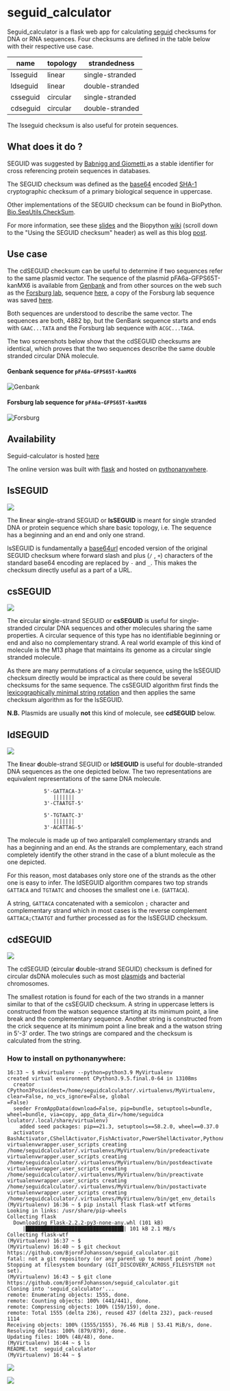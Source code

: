 # seguid_calculator

Seguid_calculator is a flask web app for calculating [seguid](https://www.seguid.org) checksums
for DNA or RNA sequences. Four checksums are defined in the table below with their respective use case.

| name     | topology | strandedness    |
| -------- | -------- | --------------- |
| lsseguid | linear   | single-stranded |
| ldseguid | linear   | double-stranded |
| csseguid | circular | single-stranded |
| cdseguid | circular | double-stranded |

The lsseguid checksum is also useful for protein sequences.

## What does it do ?

SEGUID was suggested by [Babnigg and Giometti ](http://www.ncbi.nlm.nih.gov/pubmed/16858731)
as a stable identifier for cross referencing protein sequences in databases.

The SEGUID checksum was defined as the [base64](https://en.wikipedia.org/wiki/Base64#URL_applications) encoded
[SHA-1](http://en.wikipedia.org/wiki/SHA-1) cryptographic checksum of a
primary biological sequence in uppercase.

Other implementations of the SEGUID checksum can be found in BioPython.
[Bio.SeqUtils.CheckSum](http://biopython.org/DIST/docs/api/Bio.SeqUtils.CheckSum-module.html).

For more information, see these [slides](https://www.nature.com/articles/npre.2007.278.1) and the Biopython
[wiki](https://biopython.org/wiki/SeqIO#Using_the_SEGUID_checksum) (scroll down to the "Using the SEGUID checksum" header)
as well as this blog [post](http://wiki.christophchamp.com/index.php/SEGUID).

## Use case

The cdSEGUID checksum can be useful to determine if two sequences refer to the same plasmid vector.
The sequence of the plasmid pFA6a-GFPS65T-kanMX6 is available from [Genbank](http://www.ncbi.nlm.nih.gov/nuccore/AJ002682) and
from other sources on the web such as the [Forsburg lab](https://dornsife.usc.edu/pombenet/), sequence [here](https://dornsife.usc.edu/pombenet/vectors/),
a copy of the Forsburg lab sequence was saved [here](https://gist.github.com/BjornFJohansson/d394362134338d5f1ff0).

Both sequences are understood to describe the same vector. The sequences are both, 4882 bp, but the GenBank sequence starts and
ends with `GAAC...TATA` and the Forsburg lab sequence with `ACGC...TAGA`.

The two screenshots below show that the cdSEGUID checksums are identical, which proves that the two sequences describe the same double
stranded circular DNA molecule.

#### Genbank sequence for `pFA6a-GFPS65T-kanMX6`

![Genbank](images/genbank.png "GenBank")

#### Forsburg lab sequence for `pFA6a-GFPS65T-kanMX6`

![Forsburg](images/forsburg.png "seguid_calculator")


## Availability

Seguid-calculator is hosted [here](http://seguidcalculator.pythonanywhere.com/)

The online version was built with [flask](https://github.com/pallets/flask) and hosted
on [pythonanywhere](https://www.pythonanywhere.com/).


## lsSEGUID
![](images/slDNA.png)

The **l**inear **s**ingle-strand  SEGUID or **lsSEGUID** is meant for single stranded DNA
or protein sequence which share basic topology, i.e. The sequence has a beginning and an end and only one strand.

lsSEGUID is fundamentally a [base64url](https://en.wikipedia.org/wiki/Base64#URL_applications) encoded version
of the original SEGUID checksum where forward slash and plus (`/` , `+`) characters of  the
standard base64 encoding are replaced by `-` and `_`.
This makes the checksum directly useful as a part of a URL.

## csSEGUID
![](images/scDNA.png)

The **c**ircular **s**ingle-strand  SEGUID or **csSEGUID** is useful for single-stranded circular DNA sequences and other
molecules sharing the same properties. A circular sequence of this type has no identifiable beginning or end and also no
complementary strand. A real world example of this kind of molecule is the M13 phage that maintains its genome as a circular
single stranded molecule.

As there are many permutations of a circular sequence, using the lsSEGUID checksum directly would be impractical as
there could be several checksums for the same sequence. The csSEGUID algorithm first finds
the [lexicographically minimal string rotation](http://en.wikipedia.org/wiki/Lexicographically_minimal_string_rotation)
and then applies the same checksum algorithm as for the lsSEGUID.

**N.B.** Plasmids are usually **not** this kind of molecule, see **cdSEGUID** below.


## ldSEGUID
![](images/dlDNA-blunt.png)

The **l**inear **d**ouble-strand  SEGUID or **ldSEGUID** is useful for double-stranded DNA sequences as the one depicted below.
The two representations are equivalent representations of the same DNA molecule.
```
            5'-GATTACA-3'
               |||||||
            3'-CTAATGT-5'

            5'-TGTAATC-3'
               |||||||
            3'-ACATTAG-5'
```

The molecule is made up of two antiparalell complementary strands and has a beginning and an end.
As the strands are complementary, each strand completely identify the other strand in the case of a blunt molecule as the one depicted.

For this reason, most databases only store one of the strands as the other one is easy to infer.
The ldSEGUID algorithm compares two top strands `GATTACA` and `TGTAATC` and chooses the smallest one i.e. (`GATTACA`).

A string, `GATTACA` concatenated with a semicolon `;` character and complementary strand which in most cases is the
reverse complement `GATTACA;CTAATGT` and further processed as for the lsSEGUID checksum.

## cdSEGUID
![](images/dcDNA.png)

The cdSEGUID (**c**ircular **d**ouble-strand SEGUID) checksum is defined for circular dsDNA molecules such as
most [plasmids](http://en.wikipedia.org/wiki/Plasmid) and bacterial chromosomes.

The smallest rotation is found for each of the two strands in a manner similar to that of the csSEGUID checksum.
A string in uppercase letters is constructed from the watson sequence starting at its minimum point, a line break
and the complementary sequence. Another string is constructed from the crick sequence at its minimum point a line
break and a the watson string in 5'-3' order. The two strings are compared and the checksum is calculated from the
string.

### How to install on pythonanywhere:
```
16:33 ~ $ mkvirtualenv --python=python3.9 MyVirtualenv
created virtual environment CPython3.9.5.final.0-64 in 13108ms
  creator CPython3Posix(dest=/home/seguidcalculator/.virtualenvs/MyVirtualenv, clear=False, no_vcs_ignore=False, global
=False)
  seeder FromAppData(download=False, pip=bundle, setuptools=bundle, wheel=bundle, via=copy, app_data_dir=/home/seguidca
lculator/.local/share/virtualenv)
    added seed packages: pip==21.3, setuptools==58.2.0, wheel==0.37.0
  activators BashActivator,CShellActivator,FishActivator,PowerShellActivator,PythonActivator,XonshActivator
virtualenvwrapper.user_scripts creating /home/seguidcalculator/.virtualenvs/MyVirtualenv/bin/predeactivate
virtualenvwrapper.user_scripts creating /home/seguidcalculator/.virtualenvs/MyVirtualenv/bin/postdeactivate
virtualenvwrapper.user_scripts creating /home/seguidcalculator/.virtualenvs/MyVirtualenv/bin/preactivate
virtualenvwrapper.user_scripts creating /home/seguidcalculator/.virtualenvs/MyVirtualenv/bin/postactivate
virtualenvwrapper.user_scripts creating /home/seguidcalculator/.virtualenvs/MyVirtualenv/bin/get_env_details
(MyVirtualenv) 16:36 ~ $ pip install flask flask-wtf wtforms
Looking in links: /usr/share/pip-wheels
Collecting flask
  Downloading Flask-2.2.2-py3-none-any.whl (101 kB)
     |████████████████████████████████| 101 kB 2.1 MB/s
Collecting flask-wtf
(MyVirtualenv) 16:37 ~ $
(MyVirtualenv) 16:40 ~ $ git checkout https://github.com/BjornFJohansson/seguid_calculator.git
fatal: not a git repository (or any parent up to mount point /home)
Stopping at filesystem boundary (GIT_DISCOVERY_ACROSS_FILESYSTEM not set).
(MyVirtualenv) 16:43 ~ $ git clone https://github.com/BjornFJohansson/seguid_calculator.git
Cloning into 'seguid_calculator'...
remote: Enumerating objects: 1555, done.
remote: Counting objects: 100% (441/441), done.
remote: Compressing objects: 100% (159/159), done.
remote: Total 1555 (delta 236), reused 437 (delta 232), pack-reused 1114
Receiving objects: 100% (1555/1555), 76.46 MiB | 53.41 MiB/s, done.
Resolving deltas: 100% (879/879), done.
Updating files: 100% (48/48), done.
(MyVirtualenv) 16:44 ~ $ ls
README.txt  seguid_calculator
(MyVirtualenv) 16:44 ~ $
```


![](images/pyany_setting1.png)


![](images/pyany_settings2.png)
